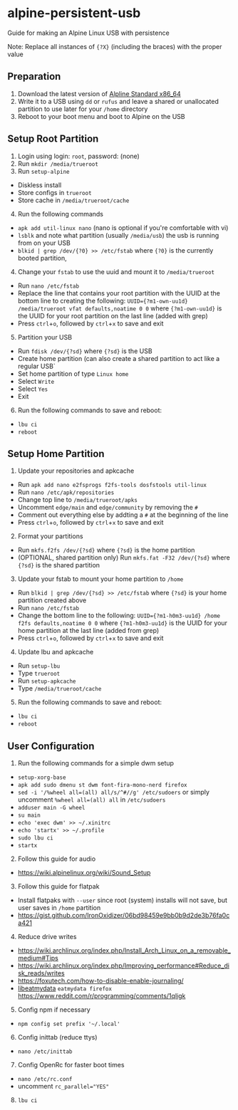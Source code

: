# alpine-persistent-usb
Guide for making an Alpine Linux USB with persistence

Note: Replace all instances of `{?X}` (including the braces) with the proper value

## Preparation

1. Download the latest version of [Alpline Standard x86_64](https://www.alpinelinux.org/downloads/)
2. Write it to a USB using `dd` or `rufus` and leave a shared or unallocated partition to use later for your `/home` directory
3. Reboot to your boot menu and boot to Alpine on the USB

## Setup Root Partition

1. Login using login: `root`, password: (none)
2. Run `mkdir /media/trueroot`
3. Run `setup-alpine`
  - Diskless install
  - Store configs in `trueroot`
  - Store cache in `/media/trueroot/cache`
4. Run the following commands
  - `apk add util-linux nano` (nano is optional if you're comfortable with vi)
  - `lsblk` and note what partition (usually `/media/usb`) the usb is running from on your USB
  - `blkid | grep /dev/{?0} >> /etc/fstab` where `{?0}` is the currently booted partition,
4. Change your `fstab` to use the uuid and mount it to `/media/trueroot`
  - Run `nano /etc/fstab`
  - Replace the line that contains your root partition with the UUID at the bottom line to creating the following:
  ```UUID={?m1-own-uu1d} /media/trueroot vfat defaults,noatime 0 0```
    where `{?m1-own-uu1d}` is the UUID for your root partition on the last line (added with grep)
  - Press `ctrl`+`o`, followed by `ctrl`+`x` to save and exit
5. Partition your USB
  - Run `fdisk /dev/{?sd}` where `{?sd}` is the USB
  - Create home partition (can also create a shared partition to act like a regular USB`
  - Set home partition of type `Linux home`
  - Select `Write`
  - Select `Yes`
  - Exit
6. Run the following commands to save and reboot:
  - `lbu ci`
  - `reboot`
  
## Setup Home Partition

1. Update your repositories and apkcache
  - Run `apk add nano e2fsprogs f2fs-tools dosfstools util-linux`
  - Run `nano /etc/apk/repositories`
  - Change top line to `/media/trueroot/apks`
  - Uncomment `edge/main` and `edge/community` by removing the `#`
  - Comment out everything else by addting a `#` at the beginning of the line
  - Press `ctrl`+`o`, followed by `ctrl`+`x` to save and exit
2. Format your partitions
  - Run `mkfs.f2fs /dev/{?sd}` where `{?sd}` is the home partition
  - (OPTIONAL, shared partition only) Run `mkfs.fat -F32 /dev/{?sd}` where `{?sd}` is the shared partition
3. Update your fstab to mount your home partition to `/home`
  - Run `blkid | grep /dev/{?sd} >> /etc/fstab` where `{?sd}` is your home partition created above
  - Run `nano /etc/fstab`
  - Change the bottom line to the following:
  ```UUID={?m1-h0m3-uu1d} /home f2fs defaults,noatime 0 0``` where `{?m1-h0m3-uu1d}` is the UUID for your home partition at the last line (added from grep)
  - Press `ctrl`+`o`, followed by `ctrl`+`x` to save and exit
4. Update lbu and apkcache
  - Run `setup-lbu`
  - Type `trueroot`
  - Run `setup-apkcache`
  - Type `/media/trueroot/cache`
5. Run the following commands to save and reboot:
  - `lbu ci`
  - `reboot`
  
## User Configuration
1. Run the following commands for a simple dwm setup
  - `setup-xorg-base`
  - `apk add sudo dmenu st dwm font-fira-mono-nerd firefox`
  - `sed -i '/%wheel all=(all) all/s/^#//g' /etc/sudoers` or simply uncomment `%wheel all=(all) all` in `/etc/sudoers`
  - `adduser main -G wheel`
  - `su main`
  - `echo 'exec dwm' >> ~/.xinitrc`
  - `echo 'startx' >> ~/.profile`
  - `sudo lbu ci`
  - `startx`
  
2. Follow this guide for audio
  - https://wiki.alpinelinux.org/wiki/Sound_Setup
  
3. Follow this guide for flatpak
  - Install flatpaks with `--user` since root (system) installs will not save, but user saves in `/home` partition
  - https://gist.github.com/IronOxidizer/06bd98459e9bb0b9d2de3b76fa0ca421

4. Reduce drive writes
  - https://wiki.archlinux.org/index.php/Install_Arch_Linux_on_a_removable_medium#Tips
  - https://wiki.archlinux.org/index.php/Improving_performance#Reduce_disk_reads/writes
  - https://foxutech.com/how-to-disable-enable-journaling/
  - [libeatmydata](https://github.com/stewartsmith/libeatmydata) `eatmydata firefox` https://www.reddit.com/r/programming/comments/1qligk
  
5. Config npm if necessary
  - `npm config set prefix '~/.local'`

6. Config inittab (reduce ttys)
  - `nano /etc/inittab`

7. Config OpenRc for faster boot times
  - `nano /etc/rc.conf`
  - uncomment `rc_parallel="YES"`

8. `lbu ci`
